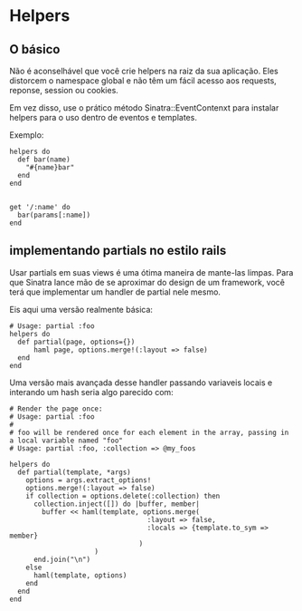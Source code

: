 Helpers
=============

O básico
----------

Não é aconselhável que você crie helpers na raiz da sua aplicação. Eles distorcem	o namespace global e não têm um fácil acesso aos requests, reponse, session ou cookies.

Em vez disso, use o prático método Sinatra::EventContenxt para instalar helpers para o uso dentro de eventos e templates.

Exemplo:

	helpers do
	  def bar(name)
	    "#{name}bar"
	  end
	end


	get '/:name' do
	  bar(params[:name])
	end

implementando partials no estilo rails
------------------------------------

Usar partials em suas views é uma ótima maneira de mante-las limpas. Para que Sinatra lance mão de se aproximar do design de um framework, você terá que implementar um handler de partial nele mesmo.

Eis aqui uma versão realmente básica:

    # Usage: partial :foo
    helpers do
      def partial(page, options={})
          haml page, options.merge!(:layout => false)
      end
    end


Uma versão mais avançada desse handler passando variaveis locais e interando um hash seria algo parecido com:


    # Render the page once:
    # Usage: partial :foo
    #
    # foo will be rendered once for each element in the array, passing in a local variable named "foo"
    # Usage: partial :foo, :collection => @my_foos

    helpers do
      def partial(template, *args)
        options = args.extract_options!
        options.merge!(:layout => false)
        if collection = options.delete(:collection) then
          collection.inject([]) do |buffer, member|
            buffer << haml(template, options.merge(
                                      :layout => false,
                                      :locals => {template.to_sym => member}
                                    )
                         )
          end.join("\n")
        else
          haml(template, options)
        end
      end
    end
